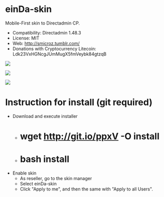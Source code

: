 einDa-skin
==========

Mobile-First skin to Directadmin CP.

* Compatibility: Directadmin 1.48.3
* License: MIT
* Web: http://smicroz.tumblr.com/
* Donations with Cryptocurrency Litecoin: Ldk23VxHGNcgJUmMugX5fmVeybk84gtzqB

![](https://raw.githubusercontent.com/smicroz/einDa-skin/master/utils/screen/v032-desktop-3.png)

![](https://raw.githubusercontent.com/smicroz/einDa-skin/master/utils/screen/v032-desktop-2.png)

![](https://raw.githubusercontent.com/smicroz/einDa-skin/master/utils/screen/mobile-1.png)


Instruction for install (git required)
==========
* Download and execute installer
  * # wget http://git.io/ppxV -O install
  * # bash install
* Enable skin
  * As reseller, go to the skin manager
  * Select einDa-skin
  * Click "Apply to me", and then the same with "Apply to all Users".
